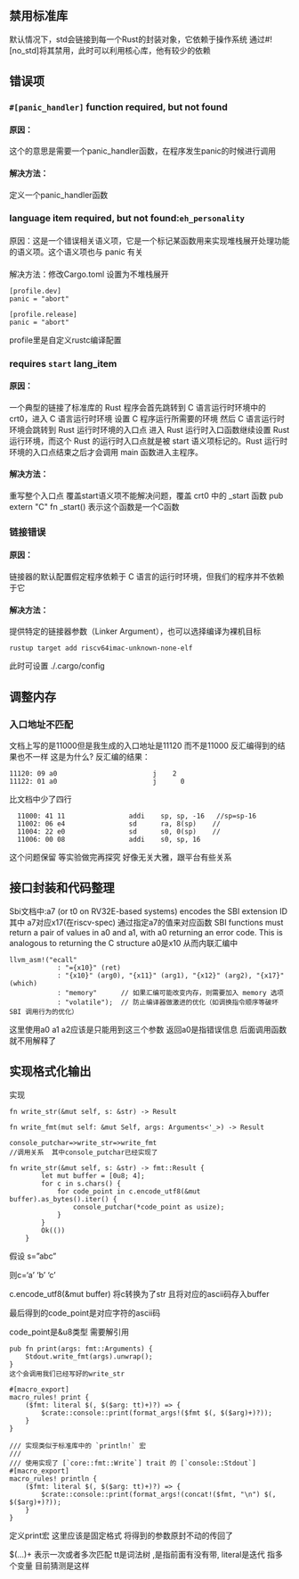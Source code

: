 ## 禁用标准库
默认情况下，std会链接到每一个Rust的封装对象，它依赖于操作系统 通过#![no_std]将其禁用，此时可以利用核心库，他有较少的依赖

## 错误项
###	`#[panic_handler]` function required, but not found
#### 原因：
  这个的意思是需要一个panic_handler函数，在程序发生panic的时候进行调用
#### 解决方法：
  定义一个panic_handler函数
  
###	language item required, but not found:`eh_personality`
#### 
 原因：这是一个错误相关语义项，它是一个标记某函数用来实现堆栈展开处理功能的语义项。这个语义项也与 panic 有关
#### 
 解决方法：修改Cargo.toml  设置为不堆栈展开
```
[profile.dev]
panic = "abort"

[profile.release]
panic = "abort"
```
profile里是自定义rustc编译配置

###	requires `start` lang_item
#### 原因：
  一个典型的链接了标准库的 Rust 程序会首先跳转到 C 语言运行时环境中的 crt0，进入 C 语言运行时环境 设置 C 程序运行所需要的环境 然后 C 语言运行时环境会跳转到 Rust 运行时环境的入口点 进入 Rust 运行时入口函数继续设置 Rust 运行环境，而这个 Rust 的运行时入口点就是被 start 语义项标记的。Rust 运行时环境的入口点结束之后才会调用 main 函数进入主程序。
#### 解决方法：
  重写整个入口点 覆盖start语义项不能解决问题，覆盖 crt0 中的 _start 函数
	pub extern "C" fn _start()
表示这个函数是一个C函数 
###	链接错误
#### 原因：
  链接器的默认配置假定程序依赖于 C 语言的运行时环境，但我们的程序并不依赖于它
#### 解决方法：
  提供特定的链接器参数（Linker Argument），也可以选择编译为裸机目标
 
    rustup target add riscv64imac-unknown-none-elf    
此时可设置  ./.cargo/config 

	
## 调整内存
###	入口地址不匹配
文档上写的是11000但是我生成的入口地址是11120  而不是11000  反汇编得到的结果也不一样  这是为什么?
反汇编的结果：
 ```
 11120: 09 a0                        j	  2
 11122: 01 a0                        j  	0
```
比文档中少了四行
 ```
   11000: 41 11                addi    sp, sp, -16   //sp=sp-16
   11002: 06 e4                sd      ra, 8(sp)    //
   11004: 22 e0                sd      s0, 0(sp)    //
   11006: 00 08                addi    s0, sp, 16
 ```
这个问题保留 等实验做完再探究
 好像无关大雅，跟平台有些关系

## 接口封装和代码整理
Sbi文档中:a7 (or t0 on RV32E-based systems) encodes the SBI extension ID
其中 a7对应x17(在riscv-spec) 
通过指定a7的值来对应函数
    SBI functions must return a pair of values in a0 and a1, with a0 returning an error code. This is analogous to returning the C structure
a0是x10  从而内联汇编中
```
llvm_asm!("ecall"
            : "={x10}" (ret)
            : "{x10}" (arg0), "{x11}" (arg1), "{x12}" (arg2), "{x17}" (which)
            : "memory"      // 如果汇编可能改变内存，则需要加入 memory 选项
            : "volatile");  // 防止编译器做激进的优化（如调换指令顺序等破坏 SBI 调用行为的优化）
```
这里使用a0 a1 a2应该是只能用到这三个参数
返回a0是指错误信息 
后面调用函数就不用解释了

## 实现格式化输出
实现
```
fn write_str(&mut self, s: &str) -> Result

fn write_fmt(mut self: &mut Self, args: Arguments<'_>) -> Result

console_putchar=>write_str=>write_fmt  
//调用关系  其中console_putchar已经实现了

fn write_str(&mut self, s: &str) -> fmt::Result {
        let mut buffer = [0u8; 4];
        for c in s.chars() {
            for code_point in c.encode_utf8(&mut buffer).as_bytes().iter() {
                console_putchar(*code_point as usize);
            }
        }
        Ok(())
    }
```
假设 s=”abc”

则c=‘a’ ‘b’ ‘c’

c.encode_utf8(&mut buffer) 将c转换为了str 且将对应的ascii码存入buffer
	
最后得到的code_point是对应字符的ascii码  

code_point是&u8类型 需要解引用

```
pub fn print(args: fmt::Arguments) {
    Stdout.write_fmt(args).unwrap();
}
这个会调用我们已经写好的write_str

#[macro_export]
macro_rules! print {
    ($fmt: literal $(, $($arg: tt)+)?) => {
        $crate::console::print(format_args!($fmt $(, $($arg)+)?));
    }
}

/// 实现类似于标准库中的 `println!` 宏
/// 
/// 使用实现了 [`core::fmt::Write`] trait 的 [`console::Stdout`]
#[macro_export]
macro_rules! println {
    ($fmt: literal $(, $($arg: tt)+)?) => {
        $crate::console::print(format_args!(concat!($fmt, "\n") $(, $($arg)+)?));
    }
}
```

定义print宏  这里应该是固定格式
将得到的参数原封不动的传回了
	
$(...)+ 表示一次或者多次匹配   tt是词法树  ,是指前面有没有带, literal是迭代
指多个变量   目前猜测是这样
